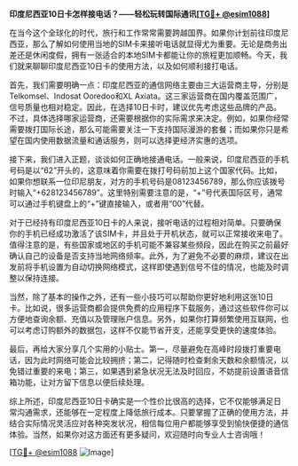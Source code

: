 **印度尼西亚10日卡怎样接电话？——轻松玩转国际通讯[[TG💪+ @esim1088](https://t.me/s/esim1088)]**

在当今这个全球化的时代，旅行和工作常常需要跨越国界。如果你计划前往印度尼西亚，那么了解如何使用当地的SIM卡来接听电话就显得尤为重要。无论是商务出差还是休闲度假，拥有一张适合的本地SIM卡都能让你的旅程更加顺畅。今天，我们就来聊聊印度尼西亚10日卡的使用方法，以及如何顺利接打电话。

首先，我们需要明确一点：印度尼西亚的通信网络主要由三大运营商主导，分别是Telkomsel、Indosat Ooredoo和XL Axiata。这三家运营商在国内覆盖范围广，信号质量也相对稳定。因此，在选择10日卡时，建议优先考虑这些品牌的产品。不过，具体选择哪家运营商，还需要根据你的实际需求来决定。例如，如果你经常需要拨打国际长途，那么可能需要关注一下支持国际漫游的套餐；而如果你只是希望在国内使用数据流量和通话服务，则可以选择更经济实惠的选项。

接下来，我们进入正题，谈谈如何正确地接通电话。一般来说，印度尼西亚的手机号码是以“62”开头的，这意味着你需要在拨打号码前加上这个国家代码。比如，如果你想联系一位印尼朋友，对方的手机号码是08123456789，那么你应该拨号时输入“+628123456789”。这里特别需要注意的是，“+”号代表国际区号，通常可以通过手机键盘上的“+”键直接输入，或者用“00”代替。

对于已经持有印度尼西亚10日卡的人来说，接听电话的过程相对简单。只要确保你的手机已经成功激活了该SIM卡，并且处于开机状态，就可以正常接收来电了。值得注意的是，有些国家或地区的手机可能不兼容某些频段，因此在购买之前最好确认自己的设备是否支持当地网络频率。此外，为了避免不必要的麻烦，建议在出发前将手机设置为自动切换网络模式，这样即使遇到信号不佳的情况，也能及时调整以保持连接。

当然，除了基本的操作之外，还有一些小技巧可以帮助你更好地利用这张10日卡。比如说，很多运营商都会提供免费的应用程序下载服务，通过这些软件你可以方便地查询余额、充值以及管理账户信息。另外，如果你打算频繁使用互联网，也可以考虑订购额外的数据包，这样不仅能节省开支，还能享受更快的速度体验。

最后，再给大家分享几个实用的小贴士。第一，尽量避免在高峰时段拨打重要电话，因为此时网络可能会比较拥挤；第二，记得随时检查剩余天数和余额情况，以免错过重要的来电；第三，如果遇到紧急状况无法及时回应，不妨提前设置语音信箱功能，让对方留下信息以便后续处理。

综上所述，印度尼西亚10日卡确实是一个性价比很高的选择，它不仅能够满足日常沟通需求，还能够在一定程度上降低旅行成本。只要掌握了正确的使用方法，并结合实际情况灵活应对各种突发状况，相信每位用户都能够享受到愉快便捷的通信体验。当然，如果你对这方面还有更多疑问，欢迎随时向专业人士咨询哦！

[[TG💪+ @esim1088](https://t.me/s/esim1088) ![Image](https://i.postimg.cc/4NQfJmqS/Snipaste-2025-05-13-00-14-12.png)]